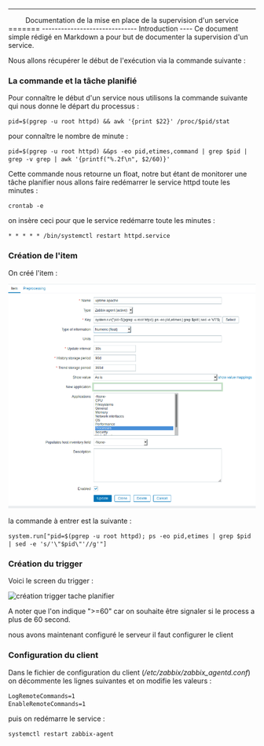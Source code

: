 ------------------------------
<center>Documentation de la mise en place de la supervision d'un service</center>
=======
------------------------------
Introduction
----
Ce document simple rédigé en Markdown a pour but de documenter la supervision d'un service.



Nous allons récupérer le début de l'exécution via la commande suivante :



### La commande et la tâche planifié

Pour connaître le début d'un service nous utilisons la commande suivante qui nous donne le départ du processus :

    pid=$(pgrep -u root httpd) && awk '{print $22}' /proc/$pid/stat

pour connaître le nombre de minute :

    pid=$(pgrep -u root httpd) &&ps -eo pid,etimes,command | grep $pid | grep -v grep | awk '{printf("%.2f\n", $2/60)}'

Cette commande nous retourne un float, notre but étant de monitorer une tâche planifier nous allons faire redémarrer le service httpd toute les minutes :

    crontab -e

on insère ceci pour que le service redémarre toute les minutes :

    * * * * * /bin/systemctl restart httpd.service


### Création de l'item

On créé l'item :

<img alt="création de l'item pour la tâche planifié" src="/image/creation_item_tache_planifie.png"/>

la commande à entrer est la suivante :

    system.run["pid=$(pgrep -u root httpd); ps -eo pid,etimes | grep $pid | sed -e 's/'\"$pid\"'//g'"]

### Création du trigger

Voici le screen du trigger :

<img alt="création trigger tache planifier" src="/image/creation_trigger_tache_planifié.png" />

A noter que l'on indique ">=60" car on souhaite être signaler si le process a plus de 60 second.

nous avons maintenant configuré le serveur il faut configurer le client

### Configuration du client
Dans le fichier de configuration du client (*/etc/zabbix/zabbix_agentd.conf*) on décommente les lignes suivantes et on modifie les valeurs :

    LogRemoteCommands=1
    EnableRemoteCommands=1

puis on redémarre le service :

    systemctl restart zabbix-agent
